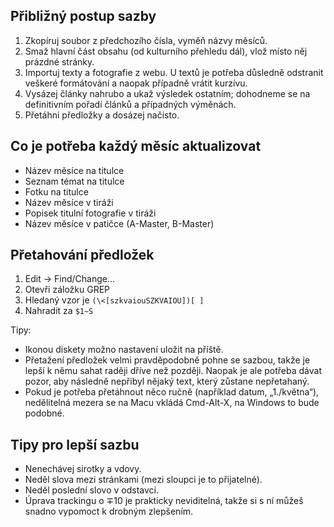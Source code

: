 ## Přibližný postup sazby

1. Zkopíruj soubor z předchozího čísla, vyměň názvy měsíců.
2. Smaž hlavní část obsahu (od kulturního přehledu dál), vlož místo něj prázdné stránky.
3. Importuj texty a fotografie z webu. U textů je potřeba důsledně odstranit veškeré formátování a naopak případně vrátit kurzívu.
4. Vysázej články nahrubo a ukaž výsledek ostatním; dohodneme se na definitivním pořadí článků a případných výměnách.
5. Přetáhni předložky a dosázej načisto.

## Co je potřeba každý měsíc aktualizovat

* Název měsíce na titulce
* Seznam témat na titulce
* Fotku na titulce
* Název měsíce v tiráži
* Popisek titulní fotografie v tiráži
* Název měsíce v patičce (A-Master, B-Master)

## Přetahování předložek

1. Edit → Find/Change…
2. Otevři záložku GREP
3. Hledaný vzor je `(\<[szkvaiouSZKVAIOU])[ ]`
4. Nahradit za `$1~S`

Tipy:

* Ikonou diskety možno nastavení uložit na příště.
* Přetažení předložek velmi pravděpodobně pohne se sazbou, takže je lepší k němu sahat raději dříve než později. Naopak je ale potřeba dávat pozor, aby následně nepřibyl nějaký text, který zůstane nepřetahaný.
* Pokud je potřeba přetáhnout něco ručně (například datum, „1./května“), nedělitelná mezera se na Macu vkládá Cmd-Alt-X, na Windows to bude podobné.

## Tipy pro lepší sazbu

* Nenechávej sirotky a vdovy.
* Neděl slova mezi stránkami (mezi sloupci je to přijatelné).
* Neděl poslední slovo v odstavci.
* Úprava trackingu o ∓10 je prakticky neviditelná, takže si s ní můžeš snadno vypomoct k drobným zlepšením.